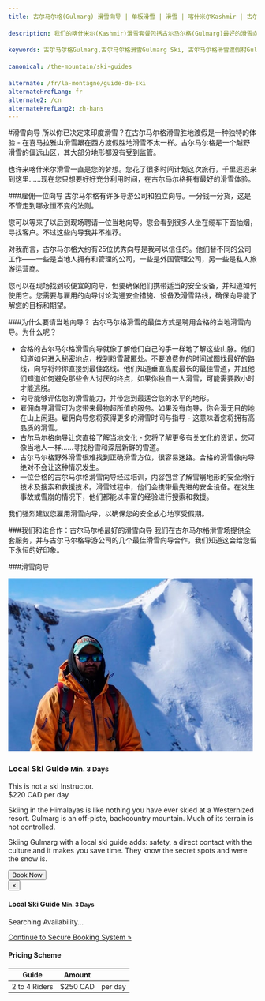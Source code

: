 ```yaml
---
title: 古尔马尔格(Gulmarg) 滑雪向导 | 单板滑雪 | 滑雪 | 喀什米尔Kashmir | 古尔马尔格Gulmarg | 印度India | Skigulmarg.com

description: 我们的喀什米尔(Kashmir)滑雪套餐包括古尔马尔格(Gulmarg)最好的滑雪向导，他将引导您穿越古尔马尔格(Gulmarg)滑雪胜地的崎岖地形，确保您的安全和享受大自然给予的娱乐飨宴。

keywords: 古尔马尔格Gulmarg,古尔马尔格滑雪Gulmarg Ski, 古尔马尔格滑雪渡假村Gulmarg Ski Resort, 喀什米尔滑雪Skiing in the Himalayas, 印度滑雪Skiing in India, 喜马拉雅Himalaya, 喀什米尔Kashmir, Skigulmarg.com

canonical: /the-mountain/ski-guides

alternate: /fr/la-montagne/guide-de-ski
alternateHrefLang: fr
alternate2: /cn
alternateHrefLang2: zh-hans
---
```


#滑雪向导
所以你已决定来印度滑雪？在古尔马尔格滑雪胜地渡假是一种独特的体验 - 在喜马拉雅山滑雪跟在西方渡假胜地滑雪不太一样。古尔马尔格是一个越野滑雪的偏远山区，其大部分地形都没有受到监管。

也许来喀什米尔滑雪一直是您的梦想。您花了很多时间计划这次旅行，千里迢迢来到这里......现在您只想要好好充分利用时间，在古尔马尔格拥有最好的滑雪体验。

###雇佣一位向导
古尔马尔格有许多导游公司和独立向导。一分钱一分货，这是不管走到哪永恒不变的法则。

您可以等来了以后到现场聘请一位当地向导。您会看到很多人坐在缆车下面抽烟，寻找客户。不过这些向导我并不推荐。

对我而言，古尔马尔格大约有25位优秀向导是我可以信任的。他们替不同的公司工作——一些是当地人拥有和管理的公司，一些是外国管理公司，另一些是私人旅游运营商。

您可以在现场找到较便宜的向导，但要确保他们携带适当的安全设备，并知道如何使用它。您需要与雇用的向导讨论沟通安全措施、设备及滑雪路线，确保向导能了解您的目标和期望。

###为什么要请当地向导？
古尔马尔格滑雪的最佳方式是聘用合格的当地滑雪向导。为什么呢？

+ 合格的古尔马尔格滑雪向导就像了解他们自己的手一样地了解这些山脉。他们知道如何进入秘密地点，找到粉雪藏匿处。不要浪费你的时间试图找最好的路线，向导将带你直接到最佳路线。他们知道垂直高度最长的最佳雪道，并且他们知道如何避免那些令人讨厌的终点，如果你独自一人滑雪，可能需要数小时才能逃脱。
+ 向导能够评估您的滑雪能力，并带您到最适合您的水平的地形。
+ 雇佣向导滑雪可为您带来最物超所值的服务。如果没有向导，你会漫无目的地在山上闲逛。雇佣向导您将获得更多的滑雪时间与指导 - 这意味着您将拥有高品质的滑雪。
+ 古尔马尔格向导让您直接了解当地文化 - 您将了解更多有关文化的资讯，您可像当地人一样......寻找粉雪和深层新鲜的雪道。
+ 古尔马尔格野外滑雪很难找到正确滑雪方位，很容易迷路。合格的滑雪像向导绝对不会让这种情况发生。
+ 一位合格的古尔马尔格滑雪向导经过培训，内容包含了解雪崩地形的安全滑行技术及搜索和救援技术。滑雪过程中，他们会携带最先进的安全设备。在发生事故或雪崩的情况下，他们都能以丰富的经验进行搜索和救援。

我们强烈建议您雇用滑雪向导，以确保您的安全放心地享受假期。

###我们和谁合作：古尔马尔格最好的滑雪向导
我们在古尔马尔格滑雪场提供全套服务，并与古尔马尔格导游公司的几个最佳滑雪向导合作，我们知道这会给您留下永恒的好印象。

###滑雪向导

<div class="row">
    <div class="col-sm-6 m-b-40">
        <div class="package-item-wrap">
            <div class="package-image">
                <span>
                    <img src="/user/themes/skigulmarg/images/packages/custom/local-ski-guide.jpg" alt="">
                </span>
            </div>
            <div class="package-description">
                <h3>Local Ski Guide <small>Min. 3 Days</small></h3>
                <span>This is not a ski Instructor.</span>
                <div class="package-price">
                    <span>$220 CAD</span> per day
                </div>
                <p>
                    Skiing in the Himalayas is like nothing you have ever skied at a Westernized resort. Gulmarg is an off-piste, backcountry mountain. Much of its terrain is not controlled.
                </p>
                <p>
					Skiing Gulmarg with a local ski guide adds: safety, a direct contact with the culture and it makes you save time. They know the secret spots and were the snow is.
                </p>
                <button
                    class="btn btn-rounded btn-outline"
                    type="button"
                    data-target="#modal-checkfront-1"
                    data-toggle="modal"
                    data-checkfront-target="CHECKFRONT_WIDGET_01"
                    data-checkfront-item-id="152"
                    data-checkfront-category-id="15"
                    data-checkfront-options="hidesearch">
                    Book Now
                </button>
                <div class="modal fade" id="modal-checkfront-1" aria-hidden="true">
                    <div class="modal-dialog">
                        <div class="modal-content">
                            <div class="modal-header">
                                <button
                                    class="close"
                                    type="button"
                                    data-dismiss="modal"
                                    aria-hidden="true">
                                    ×
                                </button>
                                <h4 class="modal-title">Local Ski Guide <small>Min. 3 Days</small></h4>
                            </div>
                            <div class="modal-body">
                                <div id="CHECKFRONT_WIDGET_01">
                                    <p class="searching-availability">
                                        Searching Availability...
                                    </p>
                                </div>
                                <noscript>
                                    <a href="https://skigulmarg.checkfront.com/reserve/" class="font-16">
                                        Continue to Secure Booking System &raquo;
                                    </a>
                                </noscript>
                                <div class="accordion">
                                    <article class="ac-item">
                                        <h4 class="ac-title">Pricing Scheme</h4>
                                        <div class="ac-content">
                                            <div class="table-container">
                                                <table class="table">
                                                    <thead>
                                                        <tr>
                                                            <th>Guide</th>
                                                            <th>Amount</th>
                                                            <th></th>
                                                        </tr>
                                                    </thead>
                                                    <tbody>
                                                        <tr>
                                                          <td>2 to 4 Riders</td>
                                                          <td>$250 CAD</td>
                                                          <td>per day</td>
                                                        </tr>
                                                    </tbody>
                                                </table>
                                            </div>
                                        </div>
                                    </article>
                                </div>
                            </div>
                        </div>
                    </div>
                </div>
            </div>
        </div>
    </div>
</div>
